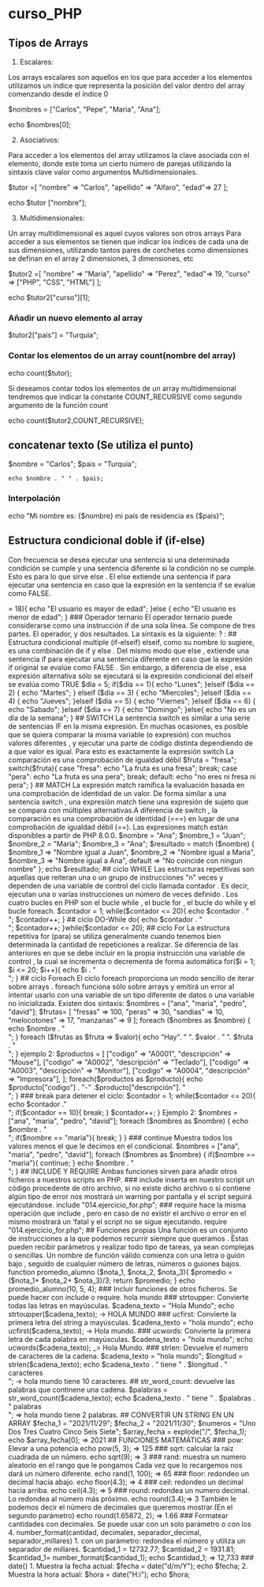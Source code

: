 # curso_PHP

## Tipos de Arrays

1. Escalares:

Los arrays escalares son aquellos en los que para acceder a los elementos utilizamos un índice
que representa la posición del valor dentro del array comenzando desde el índice 0

$nombres = ["Carlos", "Pepe", "Maria", "Ana"];

echo $nombres[0];

2. Asociativos:

Para acceder a los elementos del array utilizamos la clave asociada con el elemento, donde este
toma un cierto número de parejas utilizando la sintaxis clave valor como argumentos
Multidimensionales.

$tutor =[
    "nombre" => "Carlos", 
    "apellido" => "Alfaro", 
    "edad"=> 27
];

echo $tutor ["nombre"];

3. Multidimensionales:

Un array multidimensional es aquel cuyos valores son otros arrays Para acceder a sus
elementos se tienen que indicar los índices de cada una de sus dimensiones, utilizando tantos
pares de corchetes como dimensiones se definan en el array 2 dimensiones, 3
dimensiones, etc

$tutor2 =[
    "nombre" => "Maria", 
    "apellido" => "Perez", 
    "edad"=> 19,
    "curso" => ["PHP", "CSS", "HTML"]
];

echo $tutor2["curso"][1];

### Añadir un nuevo elemento al array

$tutor2["pais"] = "Turquia";

### Contar los elementos de un array count(nombre del array)

echo count($tutor);

Si deseamos contar todos los elementos de un array multidimensional tendremos que indicar la
constante COUNT_RECURSIVE como segundo argumento de la función count

echo count($tutor2,COUNT_RECURSIVE);

## concatenar texto (Se utiliza el punto)

 $nombre = "Carlos";
    $pais = "Turquia";

    echo $nombre . " " . $pais;

### Interpolación

 echo "Mi nombre es: {$nombre} mi país de residencia es {$pais}";


## Estructura condicional doble if (if-else)

 Con frecuencia se desea ejecutar una sentencia si una determinada condición se
cumple y una sentencia diferente si la condición no se cumple. Esto es para lo
que sirve else . El else extiende una sentencia if para ejecutar una sentencia en
caso que la expresión en la sentencia if se evalúe como FALSE.

<?php

    $edad = 16;

    if($edad >= 18){
        echo "El usuario es mayor de edad";
    }else {
        echo "El usuario es menor de edad";
    }

### Operador ternario

El operador ternario puede considerarse como una instrucción if de una sola línea. Se compone de tres partes. El operador, y dos resultados. La sintaxis es la siguiente:

<operador> ? <true value>: <false value>

## Estructura condicional multiple (if-elseif)

elseif, como su nombre lo sugiere, es una combinación de if y else . Del mismo
modo que else , extiende una sentencia if para ejecutar una sentencia diferente
en caso que la expresión if original se evalúe como FALSE . Sin embargo, a
diferencia de else , esa expresión alternativa sólo se ejecutará si la expresión
condicional del elseif se evalúa como TRUE
$dia = 5;

if($dia == 1){
    echo "Lunes";
}elseif ($dia == 2) {
    echo "Martes";
}
elseif ($dia == 3) {
    echo "Miercoles";
}elseif ($dia == 4) {
    echo "Jueves";
}elseif ($dia == 5) {
    echo "Viernes";
}elseif ($dia == 6) {
    echo "Sabado";
}elseif ($dia == 7) {
    echo "Domingo";
}else{
    echo "No es un día de la semana";
}


## SWITCH

La sentencia
switch es similar a una serie de
sentencias IF en la misma expresión.
En muchas ocasiones, es posible que se quiera
comparar la misma variable (o expresión) con
muchos valores diferentes , y ejecutar una parte de código distinta dependiendo de a que valor es igual. Para esto es exactamente la expresión switch La comparación es una comprobación de igualdad débil

$fruta = "fresa";

switch($fruta){

    case "fresa":
        echo "La fruta es una fresa";
    break;

    case "pera":
        echo "La fruta es una pera";
    break;

   default:
   echo "no eres ni fresa ni pera";
}


## MATCH
La expresión match ramifica la evaluación basada en una comprobación de identidad de un valor. De
forma similar a una sentencia switch , una expresión match tiene una expresión de sujeto que se
compara con múltiples alternativas.A diferencia de switch , la comparación es una comprobación de 
identidad (===) en lugar de una comprobación de igualdad débil (==). Las expresiones match están 
disponibles a partir de PHP 8.0.0.

$nombre = "Ana";

$nombre_1 = "Juan";
$nombre_2 = "Maria";
$nombre_3 = "Ana";

$resultado = match ($nombre) {
    $nombre_1 => "Nombre igual a Juan",
    $nombre_2 => "Nombre igual a Maria",
    $nombre_3 => "Nombre igual a Ana",
    default => "No coincide con ningun nombre"
};

echo $resultado;

## ciclo WHILE
Las estructuras repetitivas son aquellas que reiteran una o un grupo de instrucciones "n" veces y dependen de una variable de control del ciclo llamada contador . Es decir, ejecutan una o varias instrucciones un número de veces definido . Los cuatro
bucles en PHP son el bucle while , el bucle for , el bucle do while y el bucle foreach.

$contador = 1;

while($contador <= 20){
    echo $contador . "<br> ";
    $contador++;
}

## ciclo DO-While

do{
    echo $contador . "<br>";
    $contador++;
}while($contador <= 20);

## ciclo For

La estructura repetitiva for (para) se utiliza generalmente cuando tenemos bien determinada la cantidad de repeticiones a realizar. Se diferencia de las anteriores en que se debe incluir en la propia instrucción una variable de control ,
la cual se incrementa o decrementa de forma automática

for($i = 1; $i <= 20; $i++){
    echo $i . "<br>";
}

## ciclo Foreach

El ciclo foreach proporciona un modo sencillo de iterar sobre arrays . foreach funciona sólo sobre arrays y emitirá un error al intentar usarlo con una variable de un tipo diferente de datos o una variable no inicializada. Existen dos sintaxis:

$nombres = ["ana", "maria", "pedro", "david"];

$frutas= [
    "fresas" => 100,
    "peras" => 30,
    "sandias" => 10,
    "melocotones" => 17,
    "manzanas" => 9
];

foreach ($nombres as $nombre) {
    echo $nombre . "<br>";
}

foreach ($frutas as $fruta => $valor){
    echo "Hay". " ". $valor . " ". $fruta . "<br>";
}

ejemplo 2: 

$productos = [
    ["codigo" => "A0001", "descripción" => "Mouse"],
    ["codigo" => "A0002", "descripción" => "Teclado"],
    ["codigo" => "A0003", "descripción" => "Monitor"],
    ["codigo" => "A0004", "descripción" => "Impresora"],
    
];

foreach($productos as $producto){
    echo $producto["codigo"] . "-" .$producto["descripción"]. "<br>";
}

### break

para detener el ciclo:

$contador = 1;

while($contador <= 20){
    echo $contador ."<br>";

    if($contador == 10){
        break;

    }
    $contador++;
}

Ejemplo 2: 

$nombres = ["ana", "maria", "pedro", "david"];

foreach ($nombres as $nombre) {
    echo $nombre . "<br>";

    if($nombre == "maria"){
        break;
    }
}

### continue

Muestra todos los valores menos el que le decimos en el condicional.

$nombres = ["ana", "maria", "pedro", "david"];

foreach ($nombres as $nombre) {
  

    if($nombre == "maria"){
        continue;
    }
    echo $nombre . "<br>";
}

## INCLUDE Y REQUIRE

Ambas funciones sirven para añadir otros ficheros a nuestros scripts en PHP.

### include
inserta en nuestro script un código procedente de otro archivo, si no existe dicho archivo o si contiene algún tipo de error nos mostrará un warning por pantalla y el script seguirá ejecutándose.

include "014.ejercicio_for.php";

### require
hace la misma operación que include , pero en caso de no existir el archivo o error en el mismo mostrará un ‘fatal y el script no se sigue ejecutando.

require  "014.ejercicio_for.php";


## Funciones propias

Una función es un conjunto de instrucciones a la que podemos recurrir siempre que queramos . Éstas pueden recibir parámetros y realizar todo tipo de tareas, ya sean complejas o sencillas. Un nombre de función válido comienza con una letra o guión bajo , seguido de cualquier número de letras, números o guiones bajos.

function promedio_alumno ($nota_1, $nota_2, $nota_3){
    $promedio = ($nota_1+ $nota_2+ $nota_3)/3;
    return $promedio;
}

echo promedio_alumno(10, 5, 4);

### Incluir funciones de otros ficheros.

Se puede hacer con include o require.

<?php

include "019.funciones.php";

echo promedio_alumno(10, 8, 7);

## FUNCIONES STRING

### strtolower:
Convierte todas las letras en minúsculas.

$cadena_texto = "Hola Mundo";

echo strtolower($cadena_texto); -> hola mundo

### strtoupper:
Convierte todas las letras en mayúsculas.

$cadena_texto = "Hola Mundo";

echo strtoupper($cadena_texto); -> HOLA MUNDO


### ucfirst:
Convierte la primera letra del string a mayúsculas.

$cadena_texto = "hola mundo";

echo ucfirst($cadena_texto); -> Hola mundo.

### ucwords:
Convierte la primera letra de cada palabra en mayúsculas.

$cadena_texto = "hola mundo";

echo ucwords($cadena_texto); _> Hola Mundo.


### strlen:
Devuelve el numero de caracteres de la cadena.

$cadena_texto = "hola mundo";

$longitud = strlen($cadena_texto);

echo $cadena_texto . " tiene " . $longitud . " caracteres <br>"; -> hola mundo tiene 10 caracteres.

## str_word_count:

devuelve las palabras que continene una cadena.

$palabras = str_word_count($cadena_texto);

echo $cadena_texto . " tiene " . $palabras . " palabras <br>"; => hola mundo tiene 2 palabras.


## CONVERTIR UN STRING EN UN ARRAY

$fecha_1 = "2021/11/29";
$fecha_2 = "2021/11/30";
$numeros = "Uno Dos Tres Cuatro Cinco Seis Siete";

$array_fecha = explode("/", $fecha_1);

echo $array_fecha[0]; => 2021


## FUNCIONES MATEMÁTICAS

### pow: Elevar a una potencia

echo pow(5, 3); => 125

### sqrt: calcular la raiz cuadrada de un número.

echo sqrt(9); => 3

### rand: muestra un numero aleatorio en el rango que le pongamos

Cada vez que lo recargemos nos dará un número diferente.

echo rand(1, 100); => 65


### floor: redondeo un decimal hacia abajo.

echo floor(4.3); => 4

### ceil: redondeo un decimal hacia arriba.

echo ceil(4.3); => 5

### round: redondea un numero decimal.
 Lo redondea al número más próximo.

 echo round(3.4);=> 3

 También le podemos decir el número de decimales que queremos mostrar.(En el segundo parámetro)

 echo round(1.65872, 2); => 1.66

 ### Formatear cantidades con decimales.

 Se puede usar con un solo parámetro o con los 4.

 number_format(cantidad, decimales, separador_decimal, separador_millares)

 1. con un parámetro: redondea el número y utiliza un separador de millares.

 $cantidad_1 = 12732.77;
$cantidad_2 = 1931.81;

$cantidad_1= number_format($cantidad_1);

echo $cantidad_1; => 12,733


### date()

1. Muestra la fecha actual:

$fecha = date("d/m/Y");
echo $fecha;

2. Muestra la hora actual:

$hora = date("H:i");
echo $hora;
















































